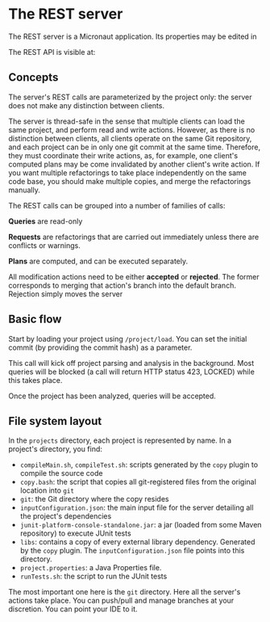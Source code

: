 The REST server
===============

The REST server is a Micronaut application. Its properties may be edited in

The REST API is visible at:

Concepts
--------

The server's REST calls are parameterized by the project only: the server does not make any distinction between clients.

The server is thread-safe in the sense that multiple clients can load the same project, and perform read and write
actions. However, as there is no distinction between clients, all clients operate on the same Git repository, and each
project can be in only one git commit at the same time. Therefore, they must coordinate their write actions, as, for
example, one client's computed plans may be come invalidated by another client's write action. If you want multiple
refactorings to take place independently on the same code base, you should make multiple copies,
and merge the refactorings manually.

The REST calls can be grouped into a number of families of calls:

**Queries** are read-only

**Requests** are refactorings that are carried out immediately unless there are conflicts or warnings.

**Plans** are computed, and can be executed separately.

All modification actions need to be either **accepted** or **rejected**.
The former corresponds to merging that action's branch into the default branch.
Rejection simply moves the server

Basic flow
----------

Start by loading your project using `/project/load`.
You can set the initial commit (by providing the commit hash) as a parameter.

This call will kick off project parsing and analysis in the background. Most queries will be blocked (a call will return
HTTP status 423, LOCKED) while this takes place.

Once the project has been analyzed, queries will be accepted.


File system layout
------------------

In the `projects` directory, each project is represented by name.
In a project's directory, you find:

* `compileMain.sh`, `compileTest.sh`: scripts generated by the `copy` plugin to compile the source code
* `copy.bash`: the script that copies all git-registered files from the original location into `git`
* `git`: the Git directory where the copy resides
* `inputConfiguration.json`: the main input file for the server detailing all the project's dependencies
* `junit-platform-console-standalone.jar`: a jar (loaded from some Maven repository) to execute JUnit tests
* `libs`: contains a copy of every external library dependency. Generated by the `copy` plugin. The
  `inputConfiguration.json` file points into this directory.
* `project.properties`: a Java Properties file.
* `runTests.sh`: the script to run the JUnit tests

The most important one here is the `git` directory. Here all the server's actions take place. You can push/pull and
manage branches at your discretion. You can point your IDE to it.

